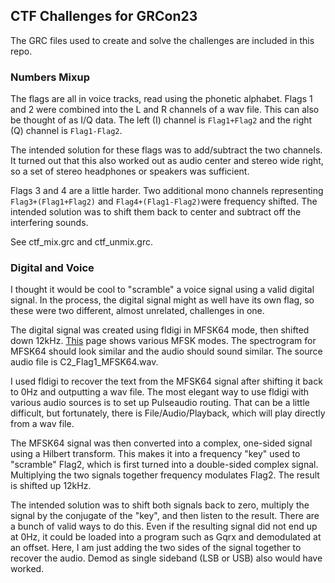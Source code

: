 ## CTF Challenges for GRCon23
The GRC files used to create and solve the challenges are included in this repo.

### Numbers Mixup
The flags are all in voice tracks, read using the phonetic alphabet. Flags 1 and 2 were combined into the L and R channels of a wav file. This can also be thought of as I/Q data. The left (I) channel is `Flag1+Flag2` and the right (Q) channel is `Flag1-Flag2`.

The intended solution for these flags was to add/subtract the two channels. It turned out that this also worked out as audio center and stereo wide right, so a set of stereo headphones or speakers was sufficient.

Flags 3 and 4 are a little harder. Two additional mono channels representing `Flag3+(Flag1+Flag2)` and `Flag4+(Flag1-Flag2)`were frequency shifted. The intended solution was to shift them back to center and subtract off the interfering sounds.

See ctf_mix.grc and ctf_unmix.grc.

### Digital and Voice
I thought it would be cool to "scramble" a voice signal using a valid digital signal. In the process, the digital signal might as well have its own flag, so these were two different, almost unrelated, challenges in one.

The digital signal was created using fldigi in MFSK64 mode, then shifted down 12kHz. [This](https://www.sigidwiki.com/wiki/Multi_Frequency_Shift_Keying_(MFSK)) page shows various MFSK modes. The spectrogram for MFSK64 should look similar and the audio should sound similar. The source audio file is C2_Flag1_MFSK64.wav.

I used fldigi to recover the text from the MFSK64 signal after shifting it back to 0Hz and outputting a wav file. The most elegant way to use fldigi with various audio sources is to set up Pulseaudio routing. That can be a little difficult, but fortunately, there is File/Audio/Playback, which will play directly from a wav file.

The MFSK64 signal was then converted into a complex, one-sided signal using a Hilbert transform. This makes it into a frequency "key" used to "scramble" Flag2, which is first turned into a double-sided complex signal. Multiplying the two signals together frequency modulates Flag2. The result is shifted up 12kHz.

The intended solution was to shift both signals back to zero, multiply the signal by the conjugate of the "key", and then listen to the result. There are a bunch of valid ways to do this. Even if the resulting signal did not end up at 0Hz, it could be loaded into a program such as Gqrx and demodulated at an offset. Here, I am just adding the two sides of the signal together to recover the audio. Demod as single sideband (LSB or USB) also would have worked.
